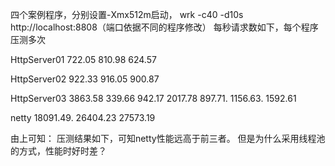 四个案例程序，分别设置-Xmx512m启动，
wrk -c40 -d10s http://localhost:8808（端口依据不同的程序修改）
每秒请求数如下，每个程序压测多次

HttpServer01
722.05 810.98 624.57

HttpServer02
922.33 916.05 900.87

HttpServer03
3863.58 339.66 942.17 2017.78 897.71. 1156.63. 1592.61

netty
18091.49. 26404.23 27573.19

由上可知：
压测结果如下，可知netty性能远高于前三者。
但是为什么采用线程池的方式，性能时好时差？